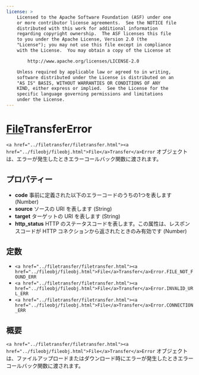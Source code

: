 ```yaml
---
license: >
    Licensed to the Apache Software Foundation (ASF) under one
    or more contributor license agreements.  See the NOTICE file
    distributed with this work for additional information
    regarding copyright ownership.  The ASF licenses this file
    to you under the Apache License, Version 2.0 (the
    "License"); you may not use this file except in compliance
    with the License.  You may obtain a copy of the License at

        http://www.apache.org/licenses/LICENSE-2.0

    Unless required by applicable law or agreed to in writing,
    software distributed under the License is distributed on an
    "AS IS" BASIS, WITHOUT WARRANTIES OR CONDITIONS OF ANY
    KIND, either express or implied.  See the License for the
    specific language governing permissions and limitations
    under the License.
---
```


<a href="../filetransfer/filetransfer.html"><a href="../fileobj/fileobj.html">File</a>Transfer</a>Error
========

`<a href="../filetransfer/filetransfer.html"><a href="../fileobj/fileobj.html">File</a>Transfer</a>Error` オブジェクトは、エラーが発生したときエラーコールバック関数に渡されます。

プロパティー
----------

- __code__ 事前に定義された以下のエラーコードのうちの1つを表します (Number)
- __source__ ソースの URI を表します (String)
- __target__ ターゲットの URI を表します (String)
- __http_status__ HTTP のステータスコードを表します。この属性は、レスポンスコードが HTTP コネクションから返されたときのみ有効です (Number)

定数
---------

- `<a href="../filetransfer/filetransfer.html"><a href="../fileobj/fileobj.html">File</a>Transfer</a>Error.FILE_NOT_FOUND_ERR`
- `<a href="../filetransfer/filetransfer.html"><a href="../fileobj/fileobj.html">File</a>Transfer</a>Error.INVALID_URL_ERR`
- `<a href="../filetransfer/filetransfer.html"><a href="../fileobj/fileobj.html">File</a>Transfer</a>Error.CONNECTION_ERR`

概要
-----------

`<a href="../filetransfer/filetransfer.html"><a href="../fileobj/fileobj.html">File</a>Transfer</a>Error` オブジェクトは、ファイルアップロードまたはダウンロード時にエラーが発生したときエラーコールバック関数に渡されます。
